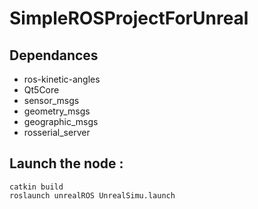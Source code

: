 # SimpleROSProjectForUnreal

## Dependances 
  - ros-kinetic-angles
  - Qt5Core
  - sensor_msgs
  - geometry_msgs
  - geographic_msgs
  - rosserial_server
  
  
## Launch the node :

    catkin build
    roslaunch unrealROS UnrealSimu.launch
